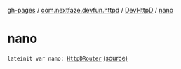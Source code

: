 [gh-pages](../../index.md) / [com.nextfaze.devfun.httpd](../index.md) / [DevHttpD](index.md) / [nano](.)

# nano

`lateinit var nano: `[`HttpDRouter`](../-http-d-router/index.md) [(source)](https://github.com/NextFaze/dev-fun/tree/master/devfun-httpd/src/main/java/com/nextfaze/devfun/httpd/HttpD.kt#L48)